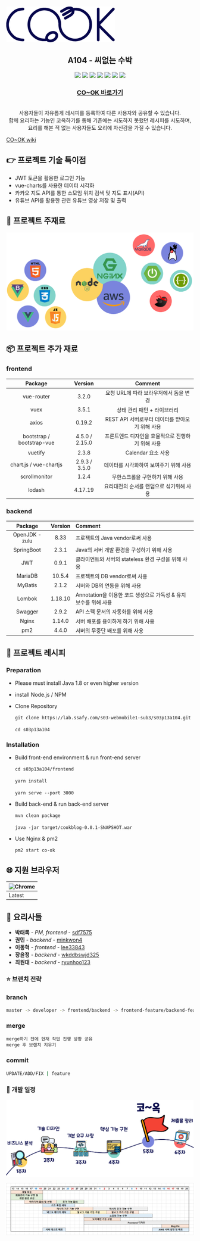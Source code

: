 ![logo](assets/코옥_소형_로고.png)

<center><h2>A104 - 씨없는 수박</h2></center>

<center>
    <img src="https://img.shields.io/badge/platform-web-green">
    <img src="https://img.shields.io/static/v1.svg?label=&message=Vue&style=flat-square&logo=Vue.js&logoColor=white&color=42b883">
    <img src="https://img.shields.io/badge/framework-spring boot-blue">
    <img src="https://img.shields.io/badge/database-MariaDB-9cf">
    <img src="https://img.shields.io/badge/server-AWS-yellow">
    <img src="https://img.shields.io/badge/language-java%2C javascript-yellowgreen">
    <img src="https://img.shields.io/badge/swagger-valid-brightgreen">
</center>


<center>
  <a href="http://i3a104.p.ssafy.io">
    <h3>
      CO~OK 바로가기
    </h3>
  </a>
</center>
<br>
<center>
    사용자들이 자유롭게 레시피를 등록하여 다른 사용자와 공유할 수 있습니다.<br>
    함께 요리하는 기능인 코옥하기를 통해 기존에는 시도하지 못했던 레시피를 시도하며,<br>
    요리를 해본 적 없는 사용자들도 요리에 자신감을 가질 수 있습니다. 
</center>

[CO~OK wiki](https://lab.ssafy.com/s03-webmobile1-sub3/s03p13a104/wikis/Home)




## :point_right: 프로젝트 기술 특이점

* JWT 토큰을 활용한 로그인 기능
* vue-charts를 사용한 데이터 시각화
* 카카오 지도 API를 통한 소모임 위치 검색 및 지도 표시(API)
* 유튜브 API를 활용한 관련 유튜브 영상 저장 및 출력




## :closed_book: 프로젝트 주재료

![image-20200821094723586](assets/web_stack.png)



## :package: 프로젝트 추가 재료

### frontend

|          Package          |    Version     |                      Comment                      |
| :-----------------------: | :------------: | :-----------------------------------------------: |
|        vue-router         |     3.2.0      |      요청 URL에 따라 브라우저에서 돔을 변경       |
|           vuex            |     3.5.1      |            상태 관리 패턴 + 라이브러리            |
|           axios           |     0.19.2     |  REST API 서버로부터 데이터를 받아오기 위해 사용  |
| bootstrap / bootstrap-vue | 4.5.0 / 2.15.0 | 프론트엔드 디자인을 효율적으로 진행하기 위해 사용 |
|          vuetify          |     2.3.8      |                Calendar 요소 사용                 |
|  chart.js / vue-chartjs   | 2.9.3 / 3.5.0  |      데이터를 시각화하여 보여주기 위해 사용       |
|       scrollmonitor       |     1.2.4      |          무한스크롤을 구현하기 위해 사용          |
|          lodash           |    4.17.19     |     요리대전의 순서를 랜덤으로 섞기위해 사용      |

### backend

| Package | Version | Comment |
| :--: | :--: | :--- |
| OpenJDK - zulu |  8.33   | 프로젝트의 Java vendor로써 사용 |
|   SpringBoot   |  2.3.1  | Java의 서버 개발 환경을 구성하기 위해 사용 |
| JWT | 0.9.1 | 클라이언트와 서버의 stateless 환경 구성을 위해 사용 |
|    MariaDB     | 10.5.4  | 프로젝트의 DB vendor로써 사용 |
|    MyBatis     |  2.1.2  | 서버와 DB의 연동을 위해 사용 |
|     Lombok     | 1.18.10 | Annotation을 이용한 코드 생성으로 가독성 & 유지 보수를 위해 사용 |
|    Swagger     |  2.9.2  | API 스펙 문서의 자동화를 위해 사용 |
|     Nginx     | 1.14.0  | 서버 배포를 용이하게 하기 위해 사용 |
| pm2 | 4.4.0 | 서버의 무중단 배포를 위해 사용 |



## :cookie: 프로젝트 레시피

### Preparation

- Please must install Java 1.8  or even higher version

- install Node.js / NPM

- Clone Repository

    ```
    git clone https://lab.ssafy.com/s03-webmobile1-sub3/s03p13a104.git
      
    cd s03p13a104
    ```

### Installation

- Build front-end environment & run front-end server

    ```
    cd s03p13a104/frontend
    
    yarn install 
    
    yarn serve --port 3000
    ```

- Build back-end & run back-end server

  ``` 
  mvn clean package
  
  java -jar target/cookblog-0.0.1-SNAPSHOT.war
  ```

- Use Nginx & pm2

  ``` 
  pm2 start co-ok
  ```

  



## :globe_with_meridians: 지원 브라우저

| <img width="50" src="https://simpleicons.org/icons/googlechrome.svg" alt="Chrome" /> |
| ------------------------------------------------------------ |
| Latest                                                       |



## :two_men_holding_hands: 요리사들

* **박태록** - *PM, frontend* - [sdf7575](https://lab.ssafy.com/sdf7575)
* **권민** - *backend* - [minkwon4](https://lab.ssafy.com/minkwon4)
* **이동혁** - *frontend* - [lee33843](https://lab.ssafy.com/lee33843)
* **장윤정** - *backend* - [wkddbswjd325](https://lab.ssafy.com/wkddbswjd325)
* **최원대** - *backend* - [ryunhoo123](https://lab.ssafy.com/ryunhoo123)



### :star: 브랜치 전략

### branch

```bash
master -> developer -> frontend/backend -> frontend-feature/backend-feature
```

### merge

```bash
merge하기 전에 현재 작업 진행 상황 공유
merge 후 브랜치 지우기
```

### commit

```bash
UPDATE/ADD/FIX | feature
```



### :calendar: 개발 일정

![image-20200821094807921](assets/working_flow1.png)

![image-20200821095620235](assets/working_flow2.png)



